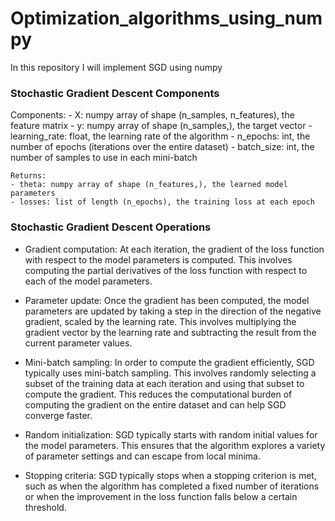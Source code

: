 # Optimization_algorithms_using_numpy
In this repository I will implement SGD using numpy

### Stochastic Gradient Descent Components

Components:
    - X: numpy array of shape (n_samples, n_features), the feature matrix
    - y: numpy array of shape (n_samples,), the target vector
    - learning_rate: float, the learning rate of the algorithm
    - n_epochs: int, the number of epochs (iterations over the entire dataset)
    - batch_size: int, the number of samples to use in each mini-batch
    
    Returns:
    - theta: numpy array of shape (n_features,), the learned model parameters
    - losses: list of length (n_epochs), the training loss at each epoch



### Stochastic Gradient Descent Operations

* Gradient computation: At each iteration, the gradient of the loss function with respect to the model parameters is computed. This involves computing the partial derivatives of the loss function with respect to each of the model parameters.

* Parameter update: Once the gradient has been computed, the model parameters are updated by taking a step in the direction of the negative gradient, scaled by the learning rate. This involves multiplying the gradient vector by the learning rate and subtracting the result from the current parameter values.

* Mini-batch sampling: In order to compute the gradient efficiently, SGD typically uses mini-batch sampling. This involves randomly selecting a subset of the training data at each iteration and using that subset to compute the gradient. This reduces the computational burden of computing the gradient on the entire dataset and can help SGD converge faster.

* Random initialization: SGD typically starts with random initial values for the model parameters. This ensures that the algorithm explores a variety of parameter settings and can escape from local minima.

* Stopping criteria: SGD typically stops when a stopping criterion is met, such as when the algorithm has completed a fixed number of iterations or when the improvement in the loss function falls below a certain threshold.